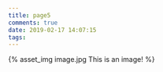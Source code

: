 ```yaml
---
title: page5
comments: true
date: 2019-02-17 14:07:15
tags:
---
```

{% asset_img image.jpg This is an image! %}